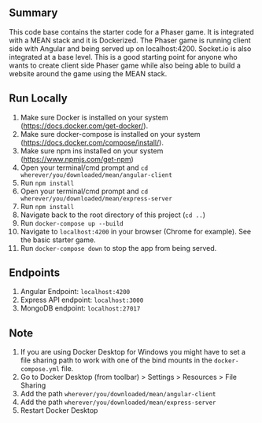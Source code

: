Summary
----------

This code base contains the starter code for a Phaser game. It is integrated with a MEAN stack and it is Dockerized. The Phaser game is running client side with Angular and being served up on localhost:4200. Socket.io is also integrated at a base level. This is a good starting point for anyone who wants to create client side Phaser game while also being able to build a website around the game using the MEAN stack.

Run Locally
-----------

1. Make sure Docker is installed on your system (https://docs.docker.com/get-docker/).
2. Make sure docker-compose is installed on your system (https://docs.docker.com/compose/install/).
3. Make sure npm ins installed on your system (https://www.npmjs.com/get-npm)
4. Open your terminal/cmd prompt and `cd wherever/you/downloaded/mean/angular-client`
5. Run `npm install`
6. Open your terminal/cmd prompt and `cd wherever/you/downloaded/mean/express-server`
7. Run `npm install`
8. Navigate back to the root directory of this project (`cd ..`)
9. Run `docker-compose up --build`
10. Navigate to `localhost:4200` in your browser (Chrome for example). See the basic starter game.
11. Run `docker-compose down` to stop the app from being served.

Endpoints
----------

1. Angular Endpoint: `localhost:4200`
2. Express API endpoint: `localhost:3000`
3. MongoDB endpoint: `localhost:27017`

Note
----------

1. If you are using Docker Desktop for Windows you might have to set a file sharing path to work with one of the bind mounts in the `docker-compose.yml` file.
2. Go to Docker Desktop (from toolbar) > Settings > Resources > File Sharing
3. Add the path `wherever/you/downloaded/mean/angular-client`
4. Add the path `wherever/you/downloaded/mean/express-server`
5. Restart Docker Desktop


